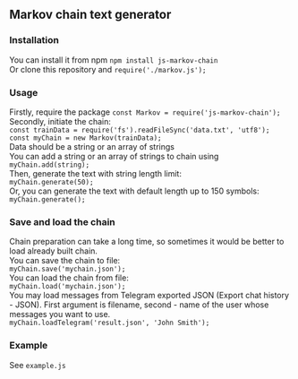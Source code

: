 ## Markov chain text generator

### Installation
You can install it from npm `npm install js-markov-chain`  
Or clone this repository and `require('./markov.js');`  

### Usage
Firstly, require the package `const Markov = require('js-markov-chain');`  
Secondly, initiate the chain:  
`const trainData = require('fs').readFileSync('data.txt', 'utf8');`  
`const myChain = new Markov(trainData);`  
Data should be a string or an array of strings  
You can add a string or an array of strings to chain using `myChain.add(string);`  
Then, generate the text with string length limit:  
`myChain.generate(50);`  
Or, you can generate the text with default length up to 150 symbols:  
`myChain.generate();`  

### Save and load the chain
Chain preparation can take a long time, so sometimes it would be better to load already built chain.  
You can save the chain to file:  
`myChain.save('mychain.json');`  
You can load the chain from file:  
`myChain.load('mychain.json');`  
You may load messages from Telegram exported JSON (Export chat history - JSON). First argument is filename, second - name of the user whose messages you want to use.  
`myChain.loadTelegram('result.json', 'John Smith');`  

### Example
See `example.js`  

